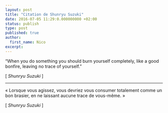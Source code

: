 ```yaml
---
layout: post
title: "Citation de Shunryu Suzuki"
date: 2016-07-05 11:29:0.000000000 +02:00
status: publish
type: post
published: true
author:
  first_name: Nico
excerpt:
---
```


“When you do something you should burn yourself completely, like a good bonfire, leaving no trace of yourself.”

[ *Shunryu Suzuki* ]



---

« Lorsque vous agissez, vous devriez vous consumer totalement comme un bon brasier, en ne laissant aucune trace de vous-même. »

[ *Shunryu Suzuki* ]

